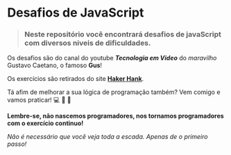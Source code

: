 # **Desafios de JavaScript**

>### Neste repositório você encontrará desafios de javaScript com diversos niveis de dificuldades.


Os desafios são do canal do youtube **_Tecnologia em Video_** do _maravilho_ Gustavo Caetano, o famoso **Gus**!

Os exercícios são retirados do site **[Haker Hank](https://www.hackerrank.com/)**.

Tá afim de melhorar a sua lógica de programação também? Vem comigo e vamos praticar! :computer: :muscle: :rocket:

**Lembre-se, não nascemos programadores, nos tornamos programadores com o exercício continuo!**

_Não é necessário que você veja toda a escada. Apenas de o primeiro passo!_

